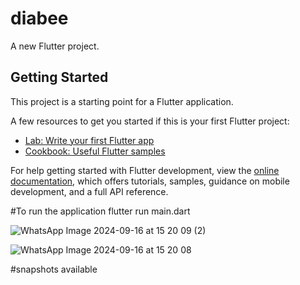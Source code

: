 # diabee

A new Flutter project.

## Getting Started

This project is a starting point for a Flutter application.

A few resources to get you started if this is your first Flutter project:



- [Lab: Write your first Flutter app](https://docs.flutter.dev/get-started/codelab)
- [Cookbook: Useful Flutter samples](https://docs.flutter.dev/cookbook)

For help getting started with Flutter development, view the
[online documentation](https://docs.flutter.dev/), which offers tutorials,
samples, guidance on mobile development, and a full API reference.

#To run the application
flutter run main.dart


![WhatsApp Image 2024-09-16 at 15 20 09 (2)](https://github.com/user-attachments/assets/01c522cf-69dd-461b-86c6-7fa348819eba)

![WhatsApp Image 2024-09-16 at 15 20 08](https://github.com/user-attachments/assets/c0e7309e-025c-40cf-bbfc-0c9277d815a6)



#snapshots available


